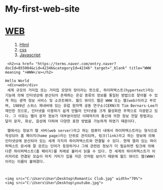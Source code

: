 # My-first-web-site
<!DOCTYPE html>
<html lang="en">
<head>
    <meta charset="UTF-8">
    <meta http-equiv="X-UA-Compatible" content="IE=edge">
    <meta name="viewport" content="width=<device-width>, initial-scale=1.0">
    <title>Html-Practice</title>
    <meta charest ="UTF-8">
</head>
<body>
    <h1><a href="index.html"> WEB</a></h1>
    <ul>
        <ol>
        <li><a href="1.html">Html</a></li>
        <li><a href="2.html">css</a></li>
        <li><a href="3.html">Javascript</a></li>
        </ol>
    </ul>
    

     <h2><a href= "https://terms.naver.com/entry.naver?docId=855004&cid=42346&categoryId=42346" target="_blank" title="WWW meaning ">WWW</a></h2>
        
    Hello World 
     <div>web</div>
     세계 규모의 거미집 또는 거미집 모양의 망이라는 뜻으로, 하이퍼텍스트(hypertext)라는 기능에 의해 인터넷상에 분산되어 존재하는 온갖 종류의 정보를 통일된 방법으로 찾아볼 수 있게 하는 광역 정보 서비스 및 소프트웨어. 월드 와이드 웹은 WWW 또는 웹(web)이라고 부르며, 1989년 스위스 제네바에 있는 유럽 원자핵 공동 연구소(CERN)의 Tim Bernars-Lee가 제안한 것으로, 인터넷을 이용하기 쉽게 만들어 인터넷을 크게 활성화한 주역으로 각광받고 있다. 그 이유는 웹이 문자 정보가 대부분이었던 이때까지의 통신에 의한 정보 전달 방법과는 달리 문자, 화상, 음성에 더하여 다양한 표현 방법을 가능하게 하였기 때문이다.

     웹에서는 정보가 웹 서버(web server)라고 하는 컴퓨터 내에서 하이퍼텍스트라는 형식으로 작성되어 홈 페이지(home page)라는 단위로 관리되며, 링크(link)라고 하는 정보에 의해 인터넷상에 분산되어 있는 세계 각지의 하이퍼텍스트와 연결될 수 있다. 현재 열려 있는 하이퍼텍스트 문서에 잘 모르는 단어가 등장하거나 그에 관련된 정보가 더 필요하면 링크에 의해 다른 하이퍼텍스트(홈 페이지)를 차례로 불러서 읽을 수 있다. 전 세계의 하이퍼텍스트가 이리저리로 연결된 모습이 마치 거미가 집을 지은 것처럼 보이기 때문에 월드 와이드 웹(WWW)이라는 이름이 붙여졌다.
     
     
     
    <img src="C:\Users\User\Desktop\Romantic Club.jpg" width="70%">
    <img src="C:\Users\User\Desktop\youtube.jpg">


    
     

</body>
</html>
